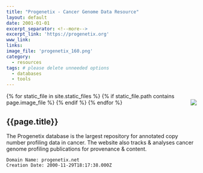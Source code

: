 ```yaml
---
title: "Progenetix - Cancer Genome Data Resource"
layout: default
date: 2001-01-01
excerpt_separator: <!--more-->
excerpt_link: 'https://progenetix.org'
www_link:
links:
image_file: 'progenetix_160.png'
category:
  - resources
tags: # please delete unneeded options
  - databases
  - tools
---
```


{% for static_file in site.static_files %}
  {% if static_file.path contains page.image_file %}
<img style="float: right; max-width: 160px;" src="{{ static_file.path | relative_url}}" />
  {% endif %}
{% endfor %}

## {{page.title}}

The Progenetix database is the largest repository for annotated copy number profiling data in cancer. The website also tracks & analyses cancer genome profiling publications for provenance & content.

```
Domain Name: progenetix.net
Creation Date: 2000-11-29T18:17:38.000Z
```

<!--more-->

